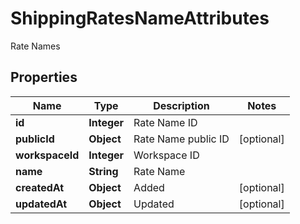 

# ShippingRatesNameAttributes

Rate Names

## Properties

| Name | Type | Description | Notes |
|------------ | ------------- | ------------- | -------------|
|**id** | **Integer** | Rate Name ID |  |
|**publicId** | **Object** | Rate Name public ID |  [optional] |
|**workspaceId** | **Integer** | Workspace ID |  |
|**name** | **String** | Rate Name |  |
|**createdAt** | **Object** | Added |  [optional] |
|**updatedAt** | **Object** | Updated |  [optional] |



